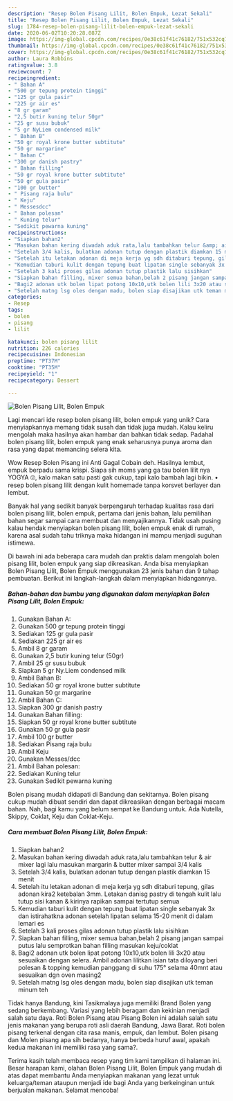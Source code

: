 ```yaml
---
description: "Resep Bolen Pisang Lilit, Bolen Empuk, Lezat Sekali"
title: "Resep Bolen Pisang Lilit, Bolen Empuk, Lezat Sekali"
slug: 1784-resep-bolen-pisang-lilit-bolen-empuk-lezat-sekali
date: 2020-06-02T10:20:28.087Z
image: https://img-global.cpcdn.com/recipes/0e38c61f41c76182/751x532cq70/bolen-pisang-lilit-bolen-empuk-foto-resep-utama.jpg
thumbnail: https://img-global.cpcdn.com/recipes/0e38c61f41c76182/751x532cq70/bolen-pisang-lilit-bolen-empuk-foto-resep-utama.jpg
cover: https://img-global.cpcdn.com/recipes/0e38c61f41c76182/751x532cq70/bolen-pisang-lilit-bolen-empuk-foto-resep-utama.jpg
author: Laura Robbins
ratingvalue: 3.8
reviewcount: 7
recipeingredient:
- " Bahan A"
- "500 gr tepung protein tinggi"
- "125 gr gula pasir"
- "225 gr air es"
- "8 gr garam"
- "2,5 butir kuning telur 50gr"
- "25 gr susu bubuk"
- "5 gr NyLiem condensed milk"
- " Bahan B"
- "50 gr royal krone butter subtitute"
- "50 gr margarine"
- " Bahan C"
- "300 gr danish pastry"
- " Bahan filling"
- "50 gr royal krone butter subtitute"
- "50 gr gula pasir"
- "100 gr butter"
- " Pisang raja bulu"
- " Keju"
- " Messesdcc"
- " Bahan polesan"
- " Kuning telur"
- "Sedikit pewarna kuning"
recipeinstructions:
- "Siapkan bahan2"
- "Masukan bahan kering diwadah aduk rata,lalu tambahkan telur &amp; air mixer lagi lalu masukan margarin &amp; butter mixer sampai 3/4 kalis"
- "Setelah 3/4 kalis, bulatkan adonan tutup dengan plastik diamkan 15 menit"
- "Setelah itu letakan adonan di meja kerja yg sdh ditaburi tepung, gilas adonan kira2 ketebalan 3mm. Letakan danisg pastry di tengah kulit lalu tutup sisi kanan &amp; kirinya rapikan sampai tertutup semua"
- "Kemudian taburi kulit dengan tepung buat lipatan single sebanyak 3x dan istirahatkna adonan setelah lipatan selama 15-20 menit di dalam lemari es"
- "Setelah 3 kali proses gilas adonan tutup plastik lalu sisihkan"
- "Siapkan bahan filling, mixer semua bahan,belah 2 pisang jangan sampai putus lalu semprotkan bahan filling masukan keju/coklat"
- "Bagi2 adonan utk bolen lipat potong 10x10,utk bolen lili 3x20 atau sesuaikan dengan selera. Ambil adonan lilitkan isian tata diloyang beri polesan &amp; topping kemudian panggang di suhu 175° selama 40mnt atau sesuaikan dgn oven masing2"
- "Setelah matng lsg oles dengan madu, bolen siap disajikan utk teman minum teh"
categories:
- Resep
tags:
- bolen
- pisang
- lilit

katakunci: bolen pisang lilit 
nutrition: 226 calories
recipecuisine: Indonesian
preptime: "PT37M"
cooktime: "PT35M"
recipeyield: "1"
recipecategory: Dessert

---
```



![Bolen Pisang Lilit, Bolen Empuk](https://img-global.cpcdn.com/recipes/0e38c61f41c76182/751x532cq70/bolen-pisang-lilit-bolen-empuk-foto-resep-utama.jpg)

Lagi mencari ide resep bolen pisang lilit, bolen empuk yang unik? Cara menyiapkannya memang tidak susah dan tidak juga mudah. Kalau keliru mengolah maka hasilnya akan hambar dan bahkan tidak sedap. Padahal bolen pisang lilit, bolen empuk yang enak seharusnya punya aroma dan rasa yang dapat memancing selera kita.

Wow Resep Bolen Pisang ini Anti Gagal Cobain deh. Hasilnya lembut, empuk berpadu sama krispi. Siapa sih moms yang ga tau bolen lilit nya YOGYA 🙄, kalo makan satu pasti gak cukup, tapi kalo bambah lagi bikin. • resep bolen pisang lilit dengan kulit homemade tanpa korsvet berlayer dan lembut.

Banyak hal yang sedikit banyak berpengaruh terhadap kualitas rasa dari bolen pisang lilit, bolen empuk, pertama dari jenis bahan, lalu pemilihan bahan segar sampai cara membuat dan menyajikannya. Tidak usah pusing kalau hendak menyiapkan bolen pisang lilit, bolen empuk enak di rumah, karena asal sudah tahu triknya maka hidangan ini mampu menjadi suguhan istimewa.


Di bawah ini ada beberapa cara mudah dan praktis dalam mengolah bolen pisang lilit, bolen empuk yang siap dikreasikan. Anda bisa menyiapkan Bolen Pisang Lilit, Bolen Empuk menggunakan 23 jenis bahan dan 9 tahap pembuatan. Berikut ini langkah-langkah dalam menyiapkan hidangannya.

<!--inarticleads1-->

##### Bahan-bahan dan bumbu yang digunakan dalam menyiapkan Bolen Pisang Lilit, Bolen Empuk:

1. Gunakan  Bahan A:
1. Gunakan 500 gr tepung protein tinggi
1. Sediakan 125 gr gula pasir
1. Sediakan 225 gr air es
1. Ambil 8 gr garam
1. Gunakan 2,5 butir kuning telur (50gr)
1. Ambil 25 gr susu bubuk
1. Siapkan 5 gr Ny.Liem condensed milk
1. Ambil  Bahan B:
1. Sediakan 50 gr royal krone butter subtitute
1. Gunakan 50 gr margarine
1. Ambil  Bahan C:
1. Siapkan 300 gr danish pastry
1. Gunakan  Bahan filling:
1. Siapkan 50 gr royal krone butter subtitute
1. Gunakan 50 gr gula pasir
1. Ambil 100 gr butter
1. Sediakan  Pisang raja bulu
1. Ambil  Keju
1. Gunakan  Messes/dcc
1. Ambil  Bahan polesan:
1. Sediakan  Kuning telur
1. Gunakan Sedikit pewarna kuning


Bolen pisang mudah didapati di Bandung dan sekitarnya. Bolen pisang cukup mudah dibuat sendiri dan dapat dikreasikan dengan berbagai macam bahan. Nah, bagi kamu yang belum sempat ke Bandung untuk. Ada Nutella, Skippy, Coklat, Keju dan Coklat-Keju. 

<!--inarticleads2-->

##### Cara membuat Bolen Pisang Lilit, Bolen Empuk:

1. Siapkan bahan2
1. Masukan bahan kering diwadah aduk rata,lalu tambahkan telur &amp; air mixer lagi lalu masukan margarin &amp; butter mixer sampai 3/4 kalis
1. Setelah 3/4 kalis, bulatkan adonan tutup dengan plastik diamkan 15 menit
1. Setelah itu letakan adonan di meja kerja yg sdh ditaburi tepung, gilas adonan kira2 ketebalan 3mm. Letakan danisg pastry di tengah kulit lalu tutup sisi kanan &amp; kirinya rapikan sampai tertutup semua
1. Kemudian taburi kulit dengan tepung buat lipatan single sebanyak 3x dan istirahatkna adonan setelah lipatan selama 15-20 menit di dalam lemari es
1. Setelah 3 kali proses gilas adonan tutup plastik lalu sisihkan
1. Siapkan bahan filling, mixer semua bahan,belah 2 pisang jangan sampai putus lalu semprotkan bahan filling masukan keju/coklat
1. Bagi2 adonan utk bolen lipat potong 10x10,utk bolen lili 3x20 atau sesuaikan dengan selera. Ambil adonan lilitkan isian tata diloyang beri polesan &amp; topping kemudian panggang di suhu 175° selama 40mnt atau sesuaikan dgn oven masing2
1. Setelah matng lsg oles dengan madu, bolen siap disajikan utk teman minum teh


Tidak hanya Bandung, kini Tasikmalaya juga memiliki Brand Bolen yang sedang berkembang. Variasi yang lebih beragam dan kekinian menjadi salah satu daya. Roti Bolen Pisang atau Pisang Bolen ini adalah salah satu jenis makanan yang berupa roti asli daerah Bandung, Jawa Barat. Roti bolen pisang terkenal dengan cita rasa manis, empuk, dan lembut. Bolen pisang dan Molen pisang apa sih bedanya, hanya berbeda huruf awal, apakah kedua makanan ini memiliki rasa yang sama?. 

Terima kasih telah membaca resep yang tim kami tampilkan di halaman ini. Besar harapan kami, olahan Bolen Pisang Lilit, Bolen Empuk yang mudah di atas dapat membantu Anda menyiapkan makanan yang lezat untuk keluarga/teman ataupun menjadi ide bagi Anda yang berkeinginan untuk berjualan makanan. Selamat mencoba!
